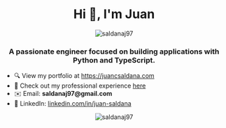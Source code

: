 <div align="center">
    <h1>Hi 👋, I'm Juan</h1>
    <img src="https://komarev.com/ghpvc/?username=saldanaj97&label=Profile%20views&color=0e75b6&style=flat-square" alt="saldanaj97" />
    <h3>A passionate engineer focused on building applications with Python and TypeScript. </h3>
</div>

<div>
    <ul>
        <li>🔍 View my portfolio at <a href="https://juancsaldana.com">https://juancsaldana.com</a></li>
        <li>📄 Check out my professional experience <a href="https://docs.google.com/document/d/1uziqWB0PZMeOtWaplyu45jTNqNo6uaIc/edit">here</a></li>
        <li>✉️ Email: <strong>saldanaj97@gmail.com</strong></li>
        <li>💼 LinkedIn: <a href="https://linkedin.com/in/juan-saldana">linkedin.com/in/juan-saldana</a></li>
    </ul>
</div>

<div align="center">
    <img src="https://github-readme-stats.vercel.app/api?username=saldanaj97&show_icons=true&theme=tokyonight&locale=en" alt="saldanaj97" />
</div>
